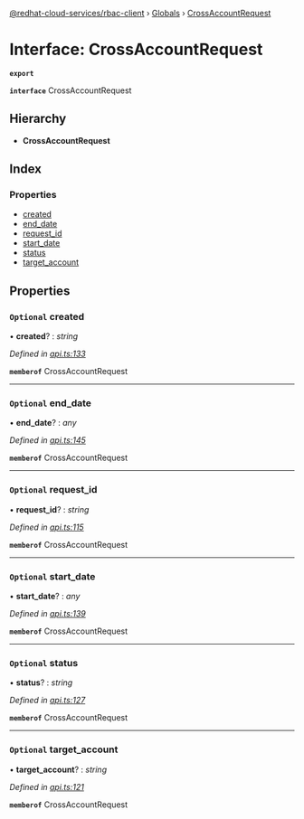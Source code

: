 [@redhat-cloud-services/rbac-client](../README.md) › [Globals](../globals.md) › [CrossAccountRequest](crossaccountrequest.md)

# Interface: CrossAccountRequest

**`export`** 

**`interface`** CrossAccountRequest

## Hierarchy

* **CrossAccountRequest**

## Index

### Properties

* [created](crossaccountrequest.md#optional-created)
* [end_date](crossaccountrequest.md#optional-end_date)
* [request_id](crossaccountrequest.md#optional-request_id)
* [start_date](crossaccountrequest.md#optional-start_date)
* [status](crossaccountrequest.md#optional-status)
* [target_account](crossaccountrequest.md#optional-target_account)

## Properties

### `Optional` created

• **created**? : *string*

*Defined in [api.ts:133](https://github.com/RedHatInsights/javascript-clients/blob/master/packages/rbac/api.ts#L133)*

**`memberof`** CrossAccountRequest

___

### `Optional` end_date

• **end_date**? : *any*

*Defined in [api.ts:145](https://github.com/RedHatInsights/javascript-clients/blob/master/packages/rbac/api.ts#L145)*

**`memberof`** CrossAccountRequest

___

### `Optional` request_id

• **request_id**? : *string*

*Defined in [api.ts:115](https://github.com/RedHatInsights/javascript-clients/blob/master/packages/rbac/api.ts#L115)*

**`memberof`** CrossAccountRequest

___

### `Optional` start_date

• **start_date**? : *any*

*Defined in [api.ts:139](https://github.com/RedHatInsights/javascript-clients/blob/master/packages/rbac/api.ts#L139)*

**`memberof`** CrossAccountRequest

___

### `Optional` status

• **status**? : *string*

*Defined in [api.ts:127](https://github.com/RedHatInsights/javascript-clients/blob/master/packages/rbac/api.ts#L127)*

**`memberof`** CrossAccountRequest

___

### `Optional` target_account

• **target_account**? : *string*

*Defined in [api.ts:121](https://github.com/RedHatInsights/javascript-clients/blob/master/packages/rbac/api.ts#L121)*

**`memberof`** CrossAccountRequest
